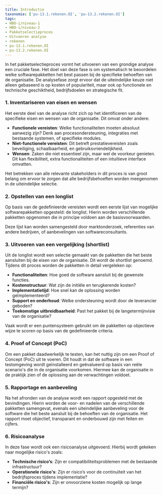 ```yaml
---
title: Introductie
taxonomie: ['pu-13.1.rekenen.OI', 'pu-13.2.rekenen.OI']
tags:
- HBO-i/niveau-1
- HBO-i/niveau-2
- Pakketselectieproces
- Uitvoeren analyse
- rekenen
- pu-13.1.rekenen.OI
- pu-13.2.rekenen.OI
---
```

In het pakketselectieproces vormt het uitvoeren van een grondige analyse een cruciale fase. Het doel van deze fase is om systematisch te beoordelen welke softwarepakketten het best passen bij de specifieke behoeften van de organisatie. De analysefase zorgt ervoor dat de uiteindelijke keuze niet alleen gebaseerd is op kosten of populariteit, maar ook op functionele en technische geschiktheid, bedrijfsdoelen en strategische fit.

### 1. Inventariseren van eisen en wensen
   Het eerste deel van de analyse richt zich op het identificeren van de specifieke eisen en wensen van de organisatie. Dit omvat onder andere:
   - **Functionele vereisten**: Welke functionaliteiten moeten absoluut aanwezig zijn? Denk aan procesondersteuning, integraties met bestaande systemen, of specifieke modules.
   - **Niet-functionele vereisten**: Dit betreft prestatievereisten zoals beveiliging, schaalbaarheid, en gebruiksvriendelijkheid.
   - **Wensen**: Zaken die niet essentieel zijn, maar wel de voorkeur genieten. Dit kan flexibiliteit, extra functionaliteiten of een intuïtieve interface omvatten.

   Het betrekken van alle relevante stakeholders in dit proces is van groot belang om ervoor te zorgen dat alle bedrijfsbehoeften worden meegenomen in de uiteindelijke selectie.

### 2. Opstellen van een longlist
   Op basis van de gedefinieerde vereisten wordt een eerste lijst van mogelijke softwarepakketten opgesteld: de longlist. Hierin worden verschillende pakketten opgenomen die in principe voldoen aan de basisvoorwaarden.

   Deze lijst kan worden samengesteld door marktonderzoek, referenties van andere bedrijven, of aanbevelingen van softwareconsultants.

### 3. Uitvoeren van een vergelijking (shortlist)
   Uit de longlist wordt een selectie gemaakt van de pakketten die het beste aansluiten bij de eisen van de organisatie. Dit wordt de shortlist genoemd. Tijdens dit proces worden de pakketten in detail vergeleken op:
   - **Functionaliteiten**: Hoe goed de software aansluit bij de gewenste functies.
   - **Kostenstructuur**: Wat zijn de initiële en terugkerende kosten?
   - **Implementatietijd**: Hoe snel kan de oplossing worden geïmplementeerd?
   - **Support en onderhoud**: Welke ondersteuning wordt door de leverancier geboden?
   - **Toekomstige uitbreidbaarheid**: Past het pakket bij de langetermijnvisie van de organisatie?

   Vaak wordt er een puntensysteem gebruikt om de pakketten op objectieve wijze te scoren op basis van de gedefinieerde criteria.

### 4. **Proof of Concept (PoC)**
   Om een pakket daadwerkelijk te testen, kan het nuttig zijn om een Proof of Concept (PoC) uit te voeren. Dit houdt in dat de software in een testomgeving wordt geïnstalleerd en geëvalueerd op basis van reële scenario's die in de organisatie voorkomen. Hiermee kan de organisatie in de praktijk zien of de oplossing aan de verwachtingen voldoet.

### 5. **Rapportage en aanbeveling**
   Na het afronden van de analyse wordt een rapport opgesteld met de bevindingen. Hierin worden de voor- en nadelen van de verschillende pakketten samengevat, evenals een uiteindelijke aanbeveling voor de software die het beste aansluit bij de behoeften van de organisatie. Het rapport moet objectief, transparant en onderbouwd zijn met feiten en cijfers.

### 6. **Risicoanalyse**
   In deze fase wordt ook een risicoanalyse uitgevoerd. Hierbij wordt gekeken naar mogelijke risico's zoals:
   - **Technische risico’s**: Zijn er compatibiliteitsproblemen met de bestaande infrastructuur?
   - **Operationele risico's**: Zijn er risico’s voor de continuïteit van het bedrijfsproces tijdens implementatie?
   - **Financiële risico's**: Zijn er onvoorziene kosten mogelijk op lange termijn?